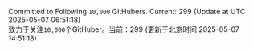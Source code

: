 Committed to Following `10,000` GitHubers. Current: <!-- FOLLOWING_COUNT -->299<!-- FOLLOWING_COUNT --> (Update at UTC <!-- LAST_UPDATED -->2025-05-07 06:51:18<!-- LAST_UPDATED -->)<br>
致力于关注`10,000`个GitHuber。当前：<!-- FOLLOWING_COUNT -->299<!-- FOLLOWING_COUNT --> (更新于北京时间 <!-- LAST_UPDATED_CST -->2025-05-07 14:51:18<!-- LAST_UPDATED_CST -->)

